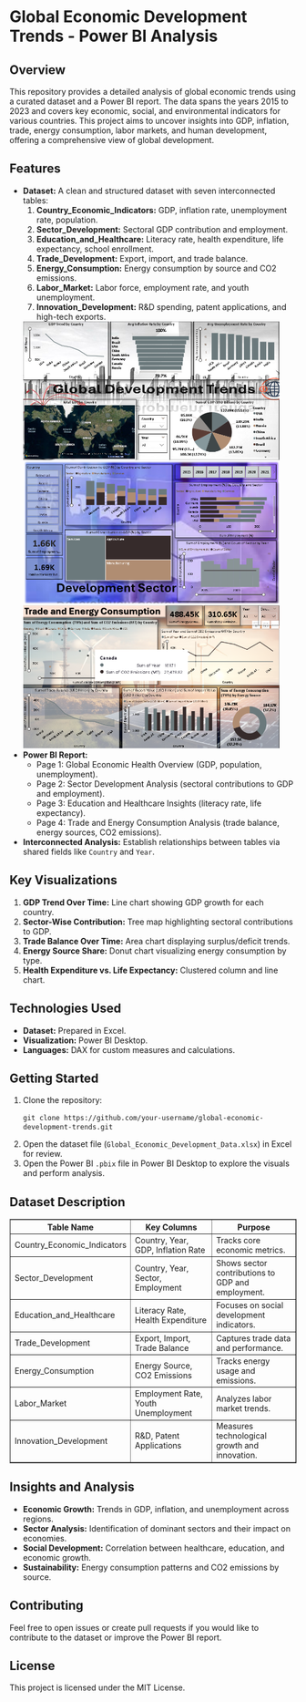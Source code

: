<h1>Global Economic Development Trends - Power BI Analysis</h1>

  <h2>Overview</h2>
    <p>This repository provides a detailed analysis of global economic trends using a curated dataset and a Power BI report. The data spans the years 2015 to 2023 and covers key economic, social, and environmental indicators for various countries. This project aims to uncover insights into GDP, inflation, trade, energy consumption, labor markets, and human development, offering a comprehensive view of global development.</p>

  <h2>Features</h2>
    <ul>
        <li><strong>Dataset:</strong> A clean and structured dataset with seven interconnected tables:
            <ol>
                <li><strong>Country_Economic_Indicators:</strong> GDP, inflation rate, unemployment rate, population.</li>
                <li><strong>Sector_Development:</strong> Sectoral GDP contribution and employment.</li>
                <li><strong>Education_and_Healthcare:</strong> Literacy rate, health expenditure, life expectancy, school enrollment.</li>
                <li><strong>Trade_Development:</strong> Export, import, and trade balance.</li>
                <li><strong>Energy_Consumption:</strong> Energy consumption by source and CO2 emissions.</li>
                <li><strong>Labor_Market:</strong> Labor force, employment rate, and youth unemployment.</li>
                <li><strong>Innovation_Development:</strong> R&D spending, patent applications, and high-tech exports.</li>
            </ol>
        </li>
      <img src="Global Develpment Trends.png" alt="Global Trends" width="450">
      <img src="Sector Development.png" alt="Sector Analysis" width="450">
      <img src="Trade & Energy Consumption.png" alt="Trade and Energy" width="450">

  <li><strong>Power BI Report:</strong>
            <ul>
                <li>Page 1: Global Economic Health Overview (GDP, population, unemployment).</li>
                <li>Page 2: Sector Development Analysis (sectoral contributions to GDP and employment).</li>
                <li>Page 3: Education and Healthcare Insights (literacy rate, life expectancy).</li>
                <li>Page 4: Trade and Energy Consumption Analysis (trade balance, energy sources, CO2 emissions).</li>
            </ul>
        </li>
        <li><strong>Interconnected Analysis:</strong> Establish relationships between tables via shared fields like <code>Country</code> and <code>Year</code>.</li>
    </ul>

  <h2>Key Visualizations</h2>
    <ol>
        <li><strong>GDP Trend Over Time:</strong> Line chart showing GDP growth for each country.</li>
        <li><strong>Sector-Wise Contribution:</strong> Tree map highlighting sectoral contributions to GDP.</li>
        <li><strong>Trade Balance Over Time:</strong> Area chart displaying surplus/deficit trends.</li>
        <li><strong>Energy Source Share:</strong> Donut chart visualizing energy consumption by type.</li>
        <li><strong>Health Expenditure vs. Life Expectancy:</strong> Clustered column and line chart.</li>
    </ol>

  <h2>Technologies Used</h2>
    <ul>
        <li><strong>Dataset:</strong> Prepared in Excel.</li>
        <li><strong>Visualization:</strong> Power BI Desktop.</li>
        <li><strong>Languages:</strong> DAX for custom measures and calculations.</li>
    </ul>

  <h2>Getting Started</h2>
    <ol>
        <li>Clone the repository:
            <pre><code>git clone https://github.com/your-username/global-economic-development-trends.git</code></pre>
        </li>
        <li>Open the dataset file (<code>Global_Economic_Development_Data.xlsx</code>) in Excel for review.</li>
        <li>Open the Power BI <code>.pbix</code> file in Power BI Desktop to explore the visuals and perform analysis.</li>
    </ol>

  <h2>Dataset Description</h2>
    <table border="1">
        <thead>
            <tr>
                <th>Table Name</th>
                <th>Key Columns</th>
                <th>Purpose</th>
            </tr>
        </thead>
        <tbody>
            <tr>
                <td>Country_Economic_Indicators</td>
                <td>Country, Year, GDP, Inflation Rate</td>
                <td>Tracks core economic metrics.</td>
            </tr>
            <tr>
                <td>Sector_Development</td>
                <td>Country, Year, Sector, Employment</td>
                <td>Shows sector contributions to GDP and employment.</td>
            </tr>
            <tr>
                <td>Education_and_Healthcare</td>
                <td>Literacy Rate, Health Expenditure</td>
                <td>Focuses on social development indicators.</td>
            </tr>
            <tr>
                <td>Trade_Development</td>
                <td>Export, Import, Trade Balance</td>
                <td>Captures trade data and performance.</td>
            </tr>
            <tr>
                <td>Energy_Consumption</td>
                <td>Energy Source, CO2 Emissions</td>
                <td>Tracks energy usage and emissions.</td>
            </tr>
            <tr>
                <td>Labor_Market</td>
                <td>Employment Rate, Youth Unemployment</td>
                <td>Analyzes labor market trends.</td>
            </tr>
            <tr>
                <td>Innovation_Development</td>
                <td>R&D, Patent Applications</td>
                <td>Measures technological growth and innovation.</td>
            </tr>
        </tbody>
    </table>

  <h2>Insights and Analysis</h2>
    <ul>
        <li><strong>Economic Growth:</strong> Trends in GDP, inflation, and unemployment across regions.</li>
        <li><strong>Sector Analysis:</strong> Identification of dominant sectors and their impact on economies.</li>
        <li><strong>Social Development:</strong> Correlation between healthcare, education, and economic growth.</li>
        <li><strong>Sustainability:</strong> Energy consumption patterns and CO2 emissions by source.</li>
    </ul>

  <h2>Contributing</h2>
    <p>Feel free to open issues or create pull requests if you would like to contribute to the dataset or improve the Power BI report.</p>

  <h2>License</h2>
    <p>This project is licensed under the MIT License.</p>
